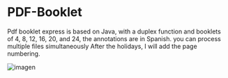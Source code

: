 # PDF-Booklet
Pdf booklet express is based on Java, with a duplex function and booklets of 4, 8, 12, 16, 20, and 24, the annotations are in Spanish.
you can process multiple files simultaneously
After the holidays, I will add the page numbering.

![imagen](https://github.com/AnarKoMapache/PDF-Booklet/assets/53931201/dca1756f-e824-4e3f-a545-63d9b62765a9)


